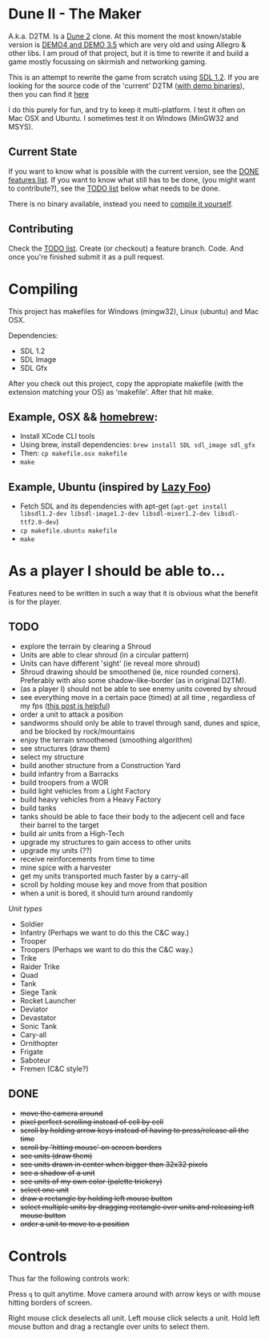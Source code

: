 Dune II - The Maker
===================
A.k.a. D2TM. Is a [Dune 2](http://en.wikipedia.org/wiki/Dune_II) clone. At this moment the most known/stable version is [DEMO4 and DEMO 3.5](http://dune2themaker.fundynamic.com/?page_id=11) which are very old and using
Allegro & other libs. I am proud of that project, but it is time to rewrite it and build a game mostly focussing on skirmish
and networking gaming.

This is an attempt to rewrite the game from scratch using [SDL 1.2](http://www.libsdl.org/). If you are looking for the source code of the 'current' D2TM ([with demo binaries](http://dune2themaker.fundynamic.com/downloads/)), then you can find it [here](https://github.com/stefanhendriks/Dune-II---The-Maker/tree/d2tm_allegro)

I do this purely for fun, and try to keep it multi-platform. I test it often on Mac OSX and Ubuntu. I sometimes test it
on Windows (MinGW32 and MSYS).


Current State
-------------
If you want to know what is possible with the current version, see the [DONE features list](#done).
If you want to know what still has to be done, (you might want to contribute?), see the [TODO list](#todo) below what needs to be done.

There is no binary available, instead you need to [compile it yourself](#compiling).

Contributing
------------
Check the [TODO list](#todo). Create (or checkout) a feature branch. Code. And once you're finished
submit it as a pull request.

Compiling
=========
This project has makefiles for Windows (mingw32), Linux (ubuntu) and Mac OSX.

Dependencies:
- SDL 1.2
- SDL Image
- SDL Gfx

After you check out this project, copy the appropiate makefile (with the extension matching your OS) as 'makefile'. After that hit make.

Example, OSX && [homebrew](http://mxcl.github.io/homebrew/):
------------------------------------------------------------
- Install XCode CLI tools
- Using brew, install dependencies: `brew install SDL sdl_image sdl_gfx`
- Then: `cp makefile.osx makefile`
- `make`

Example, Ubuntu (inspired by [Lazy Foo](http://lazyfoo.net/SDL_tutorials/lesson01/linux/))
------------------------------------------------------------------------------------------
- Fetch SDL and its dependencies with apt-get (`apt-get install libsdl1.2-dev libsdl-image1.2-dev libsdl-mixer1.2-dev libsdl-ttf2.0-dev`)
- `cp makefile.ubuntu makefile`
- `make`

As a player I should be able to...
==================================
Features need to be written in such a way that it is obvious what the benefit is for the player.

TODO
----
- explore the terrain by clearing a Shroud
 - Units are able to clear shroud (in a circular pattern)
 - Units can have different 'sight' (ie reveal more shroud)
 - Shroud drawing should be smoothened (ie, nice rounded corners). Preferably with also some shadow-like-border (as in original D2TM).
 - (as a player I) should not be able to see enemy units covered by shroud
- see everything move in a certain pace (timed) at all time , regardless of my fps ([this post is helpful](http://gameprogrammingtutorials.blogspot.nl/2010/01/sdl-tutorial-series-part-5-dealing-with.html))
- order a unit to attack a position
- sandworms should only be able to travel through sand, dunes and spice, and be blocked by rock/mountains
- enjoy the terrain smoothened (smoothing algorithm)
- see structures (draw them)
- select my structure
- build another structure from a Construction Yard
- build infantry from a Barracks
- build troopers from a WOR
- build light vehicles from a Light Factory
- build heavy vehicles from a Heavy Factory
 - build tanks
  - tanks should be able to face their body to the adjecent cell and face their barrel to the target
- build air units from a High-Tech
- upgrade my structures to gain access to other units
- upgrade my units (??)
- receive reinforcements from time to time
- mine spice with a harvester
- get my units transported much faster by a carry-all
- scroll by holding mouse key and move from that position
- when a unit is bored, it should turn around randomly

*Unit types*
- Soldier
- Infantry (Perhaps we want to do this the C&C way.)
- Trooper
- Troopers (Perhaps we want to do this the C&C way.)
- Trike
- Raider Trike
- Quad
- Tank
- Siege Tank
- Rocket Launcher
- Deviator
- Devastator
- Sonic Tank
- Cary-all
- Ornithopter
- Frigate
- Saboteur
- Fremen (C&C style?)


DONE
----
<del>
  <ul>
    <li>move the camera around</li>
    <li>pixel perfect scrolling instead of cell by cell</li>
    <li>scroll by holding arrow keys instead of having to press/release all the time</li>
    <li>scroll by 'hitting mouse' on screen borders</li>
    <li>see units (draw them)</li>
    <li>see units drawn in center when bigger than 32x32 pixels</li>
    <li>see a shadow of a unit</li>
    <li>see units of my own color (palette trickery)</li>
    <li>select one unit</li>
    <li>draw a rectangle by holding left mouse button</li>
    <li>select multiple units by dragging rectangle over units and releasing left mouse button</li>
    <li>order a unit to move to a position</li>
  </ul>
</del>

Controls
========
Thus far the following controls work:

Press `q` to quit anytime.
Move camera around with arrow keys or with mouse hitting borders of screen.

Right mouse click deselects all unit.
Left mouse click selects a unit.
Hold left mouse button and drag a rectangle over units to select them.
